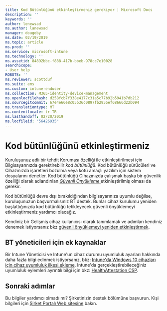 ```yaml
---
title: Kod Bütünlüğünü etkinleştirmeniz gerekiyor | Microsoft Docs
description: ''
keywords: ''
author: lenewsad
ms.author: lanewsad
manager: dougeby
ms.date: 02/19/2019
ms.topic: article
ms.prod: ''
ms.service: microsoft-intune
ms.technology: ''
ms.assetid: 84892bbc-f888-417b-bbeb-978cc7e10028
searchScope:
- User help
ROBOTS: ''
ms.reviewer: scottduf
ms.suite: ems
ms.custom: intune-enduser
ms.collection: M365-identity-device-management
ms.openlocfilehash: d258fcb7f338e4177c31a5c77b92b5941b7db212
ms.sourcegitcommit: 67e4e66e8c05b36c0897fb2955ef68666d22b094
ms.translationtype: MT
ms.contentlocale: tr-TR
ms.lasthandoff: 02/20/2019
ms.locfileid: "56426935"
---
```

# <a name="enable-code-integrity"></a>Kod bütünlüğünü etkinleştirmeniz

Kuruluşunuz adlı bir tehdit Koruması özelliği ile etkinleştirilmesi için Bilgisayarınızda gerektirebilir *kod bütünlüğü*. Kod bütünlüğü sürücüleri ve Cihazınızda işaretleri bozulma veya kötü amaçlı yazılım için sistem dosyalarını denetler. Kod bütünlüğü Cihazınızda çalışmak başka bir güvenlik özelliği olarak adlandırılan [ *Güvenli Önyükleme* ](https://docs.microsoft.com/windows/security/information-protection/secure-the-windows-10-boot-process#secure-boot) etkinleştirilmiş olması da gerekir. 

Kod bütünlüğü devre dışı bırakıldığından bilgisayarınıza uyumlu değilse, kuruluşunuzun başvurmalısınız BT destek. Bunlar cihaz kurulumu yeniden başlattığınızda kod bütünlüğü tetikleyecek güvenli önyüklemeyi etkinleştirmeniz yardımcı olacağız. 

Kendiniz bir Gelişmiş cihaz kullanıcısı olarak tanımlamak ve adımları kendiniz denemek istiyorsanız bkz [güvenli önyüklemeyi yeniden etkinleştirmek](https://docs.microsoft.com/windows-hardware/manufacture/desktop/disabling-secure-boot#re-enable-secure-boot).

## <a name="additional-resources-for-it-administrators"></a>BT yöneticileri için ek kaynaklar  
Bir Intune Yöneticisi ve Intune'un cihaz durumu uyumluluk ayarları hakkında daha fazla bilgi edinmek istiyorsanız, bkz: [Intune'da Windows 10 cihazları için cihaz uyumluluk ilkesi ekleme](https://docs.microsoft.com/intune/compliance-policy-create-windows#windows-10-and-later-policy-settings). Intune'da gerçekleştirebileceğiniz uyumluluk eylemleri ayrıntılı bilgi için bkz: [HealthAttestation CSP](https://docs.microsoft.com/windows/client-management/mdm/healthattestation-csp#a-href-idtake-policy-actionastep-8-take-appropriate-policy-action-based-on-evaluation-results).  

## <a name="next-steps"></a>Sonraki adımlar  
Bu bilgiler yardımcı olmadı mı? Şirketinizin destek bölümüne başvurun. Kişi bilgileri için [Şirket Portalı Web sitesine](https://go.microsoft.com/fwlink/?linkid=2010980) bakın.
